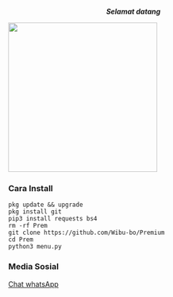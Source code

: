 <p align="center"><i><b>Selamat datang </i></b></p>
<img src="https://gifdb.com/images/high/glitching-hacker-hub-biwszmcveudzaori.gif" width="300"/>

### Cara Install
    pkg update && upgrade
    pkg install git
    pip3 install requests bs4
    rm -rf Prem
    git clone https://github.com/Wibu-bo/Premium
    cd Prem
    python3 menu.py
### Media Sosial
<a href="https://wa.me/+62859162612719">Chat whatsApp</a></br>